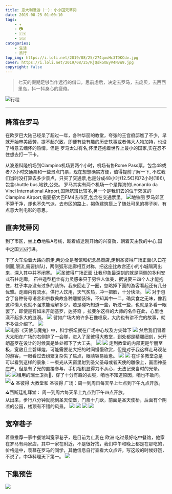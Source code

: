 ```yaml
---
title: 意大利漫游（一）：小小国梵蒂冈
date: 2019-08-25 01:00:10
tags:
    - ✈️
    - 📷
    - 🇮🇹
    - 🇻🇦
categories:
    - 生活
    - 旅行
top_img: https://i.loli.net/2019/08/25/274qouHc3TDKCdv.jpg
cover: https://i.loli.net/2019/08/25/RjQskGXEyV4Nvu9.jpg
copyright: false
---
```


>七天的假期足够当作远行的借口，思前虑后，决定去罗马，去庞贝，去西西里岛，抖一抖身心的疲倦。

![行程](https://i.loli.net/2019/08/25/5RHAQZyY2LDl7Wv.png)
***

## 降落在罗马

在欧罗巴大陆已经呆了超过一年，各种华丽的教堂，夸张的王宫府邸瞧了不少，早就开始审美疲劳，提不起兴致，即便有些有趣的历史轶事或者伟大人物加持，也没了特意去缅怀的热情。但是 罗马太过有名,怀里还抱着世界上最小的国家,实在忍不住想去打一下卡。

从波恩科隆机场到Ciampino机场要两个小时，机场有售Rome Pass票，包含48或者72小时交通票和一些景点门票，现在想想确实方便，值得提前了解一下, 不过我们当时没打算去多少景点，只买了交通票,也是分成48小时(12.5€)和72小时(18€),包含shuttle bus,地铁,公交。 罗马其实有两个机场一个是靠海的Leonardo da Vinci International Airport,国际航班比较多,另一个是我们去的位于郊区的Ciampino Airport,需要搭大巴FM4去市区,包含在交通票里。
![地铁图](https://i.loli.net/2019/08/25/5RUJbLKzjrSy8ms.jpg)
罗马郊区不算干净，却也不失气派，去市区的路上，褐色建筑搭上了随处可见的椰子树，有点意大利电影的意思。

## 直奔梵蒂冈

到了市区，坐上🚇地铁A号线，趁着旅途刚开始的兴奋劲，朝着天主教的中心,国中之国🇻🇦行进。

下了火车沿着大路向前走,两边全是餐馆和纪念品商店,走到圣彼得广场正面(入口在侧面,限流,需要排队)，两侧弧形走廊相互对称，把这座比故宫还小的小城隔离出来，深入其中并不闭塞。
![圣彼得广场正面](https://i.loli.net/2019/08/25/4M3xXcnigYEuNKW.jpg)
让我印象最深刻的就是两侧的多利安式石柱走廊， 石柱造型粗壮有力灵感来只于男性人体美，据说要三四个人才能抱住，柱子本身没有过多的装饰，我来回走了一圈，忽略掉下面的游客看起还有几分优雅。走廊内有流水，供行人饮用，天气炙热，冲一把脸，十分快活。
![](https://i.loli.net/2019/08/25/274qouHc3TDKCdv.jpg)
对于包含了各种符号语言和宗教典故各种雕塑装饰，不知其中一二，确实食之无味，像我这种懒人也就不强求能理解多少，若是碰巧知道一些，听过一些，也就是多看一眼罢了，即使是有如米开朗基罗，达芬奇 ，拉斐尔这样的大师的名作在此，心里也漾不起多大的涟漪。
![](https://i.loli.net/2019/08/25/KwI9tkyB1LoacUV.jpg)
譬如广场内的许多石像喷泉，大约也有讲不完的故事，就不多做介绍了。
![](https://i.loli.net/2019/08/25/RjQskGXEyV4Nvu9.jpg)
![电影《天使与魔鬼》中，科学祭坛就在广场中心埃及方尖碑下](https://i.loli.net/2019/08/25/zqjXRWFrHnOthBU.jpg)
![](https://i.loli.net/2019/08/25/naDgPBCidIyjNxH.jpg)
然后我们冒着大太阳在广场的右侧排了一会隊，进入了圣彼得大教堂，到处都是精雕细刻，米开朗基罗在设计的时候真是处处都下了大工夫。
![](https://i.loli.net/2019/08/25/xrG47fkQUTJVH8O.jpg)
![](https://i.loli.net/2019/08/25/HxK2VsW61Fj7C98.jpg)
走到教堂的内部更是华丽至极，宽敞且金碧辉煌，可能需要花大把的时间慢慢欣赏，但是对于我这样走马观花的游客，一眼看过去纷繁复杂失了焦点，眼睛容易疲惫。
![](https://i.loli.net/2019/08/25/XPLZ7tVeUF4jdT6.jpg)
![](https://i.loli.net/2019/08/25/5gcq2bthOLDrnvW.jpg)
在许多教堂总是可以看到这样的景象：一束光从天窗里射到圣父圣母或者天使的雕像上，画面神圣庄严，但是有了光的直接参与，手机相机显得力不从心，无法记录当时的光晕。
![](https://i.loli.net/2019/08/25/eocStTmDVjsgBAi.jpg)
![租用的瑞士卫兵💂，穿了十分有趣的衣服，咱也不知道原因，咱也不敢问。](https://i.loli.net/2019/08/25/F4aAkpfQ6vhjwUK.jpg)
![⛪️ 圣彼得 大教堂和 圣彼得 广场：周一到周日每天早上七点到下午九点开放。⛪️西斯廷礼拜堂： 周一到周六每天早上九点到下午四点开放。](https://i.loli.net/2019/08/25/e8vxilfOdkUaEtC.png)
从出来，步行八分钟就能到圣天使堡，门票十几欧，前面是圣天使桥，后面有个阴凉的公园，楼顶有不错的风景。
![](https://i.loli.net/2019/08/25/faDnTvVpNrC57Ri.jpg)
![](https://i.loli.net/2019/08/25/kDrCZy4gbRicSf2.jpg)
![](https://i.loli.net/2019/08/25/nbKD7EmtGyTSBzF.jpg)
![](https://i.loli.net/2019/08/25/vtWL3HnGbXBpcj2.jpg)

## 宽窄巷子

着重推荐一家中餐馆叫宽窄巷子，是目前为止我在 欧洲 吃过最好吃中餐馆，他家在罗马有两家店，其中一家在附近，不是很好找，我们中午和晚上都是在那吃的，价格适中，羡慕在罗马的同学，其他信息自行查看大众点评，写这段的时候好饿，不说了，中华料理天下第一。
![](https://i.loli.net/2019/08/25/T2fsYAF6WXCcwIn.jpg)

## 下集预告

![](https://i.loli.net/2019/08/25/XsRQ5Ac23feTFVo.jpg)